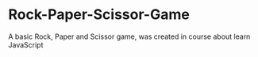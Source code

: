 # Rock-Paper-Scissor-Game
A basic Rock, Paper and Scissor game, was created in course about learn JavaScript
